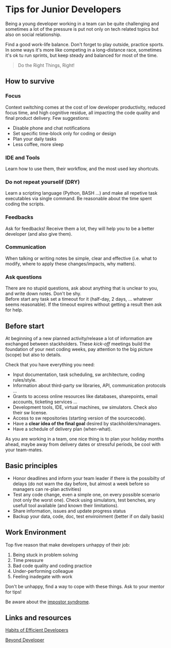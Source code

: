 # Tips for Junior Developers

Being a young developer working in a team can be quite challenging and sometimes a lot of the pressure is put not only on tech related topics but also on social relationship.

Find a good work-life balance. Don't forget to play outside, practice sports.  
In some ways it's more like competing in a long-distance race, sometimes it's ok tu run sprints, but keep steady and balanced for most of the time.

> Do the Right Things, Right!

## How to survive

### Focus ###

Context switching comes at the cost of low developer productivity, reduced focus time, and high cognitive residue, all impacting the code quality and final product delivery.
Few suggestions:

+ Disable phone and chat notifications
+ Set specific time-block only for coding or design
+ Plan your daily tasks
+ Less coffee, more sleep

### IDE and Tools ###

Learn how to use them, their workflow, and the most used key shortcuts.

### Do not repeat yourselif (DRY) ###

Learn a scripting language (Python, BASH ...) and make all repetive task executables via single command.
Be reasonable about the time spent coding the scripts. 

### Feedbacks ###

Ask for feedbacks! Receive them a lot, they will help you to be a better developer (and also give them).

### Communication ###

When talking or writing notes be simple, clear and effective (i.e. what to modify, where to apply these changes/impacts, why matters). 

### Ask questions ###

There are no stupid questions, ask about anything that is unclear to you, and write down notes. Don't be shy.  
Before start any task set a timeout for it (half-day, 2 days, ... whatever seems reasonable). If the timeout expires without getting a result then ask for help.

## Before start ##

At beginning of a new planned activity/release a lot of information are exchanged between stackholders. These *kick-off* meetings build the foundation of your next coding weeks, pay attention to the big picture (scope) but also to details.

Check that you have everything you need:

+ Input documentation, task scheduling, sw architecture, coding rules/style.
+ Information about third-party sw libraries, API, communication protocols ...
+ Grants to access online resources like databases, sharepoints, email accounts, ticketing services ...
+ Development tools, IDE, virtual machines, sw simulators. Check also their sw license.
+ Access to sw repositories (starting version of the sourcecode).
+ Have a **clear idea of the final goal** desired by stackholders/managers.
+ Have a schedule of delivery plan (when-what).

As you are working in a team, one nice thing is to plan your holiday months ahead, maybe away from delivery dates or stressful periods, be cool with your team-mates.

## Basic principles

+ Honor deadlines and inform your team leader if there is the possibilty of delays (do not warn the day before, but almost a week before so managers can re-plan activities)
+ Test any code change, even a simple one, on every possible scenario (not only the worst one). Check using simulators, test benches, any usefull tool available (and known their limitations).
+ Share information, issues and update progress status
+ Backup your data, code, doc, test enviroinment (better if on daily basis)

## Work Environment

Top five reason that make developers unhappy of their job:

1. Being stuck in problem solving
2. Time pressure
3. Bad code quality and coding practice
4. Under-performing colleague
5. Feeling inadegate with work

Don't be unhappy, find a way to cope with these things. Ask to your mentor for tips!

Be aware about the [impostor syndrome](https://en.wikipedia.org/wiki/Impostor_syndrome).

## Links and resources

[Habits of Efficient Developers](https://youtu.be/9-cyC6O81Bk)

[Beyond Developer](https://youtu.be/wYEk0y8LYfg)
